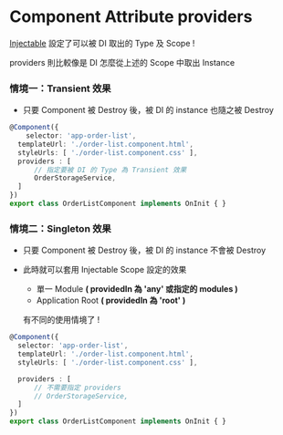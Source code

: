 # Component Attribute providers

[Injectable](Injectable.md) 設定了可以被 DI 取出的 Type 及 Scope !

providers 則比較像是 DI 怎麼從上述的 Scope 中取出 Instance

### 情境一：Transient 效果

- 只要 Component 被 Destroy 後，被 DI 的 instance 也隨之被 Destroy

```ts
@Component({
    selector: 'app-order-list',
  templateUrl: './order-list.component.html',
  styleUrls: [ './order-list.component.css' ],
  providers : [
      // 指定要被 DI 的 Type 為 Transient 效果
      OrderStorageService,
  ]
})
export class OrderListComponent implements OnInit { }
```

### 情境二：Singleton 效果

- 只要 Component 被 Destroy 後，被 DI 的 instance 不會被 Destroy
- 此時就可以套用 Injectable Scope 設定的效果

    - 單一 Module **( providedIn 為 'any' 或指定的 modules )** 
    - Application Root **( providedIn 為 'root' )** 
  
  有不同的使用情境了 !

```ts
@Component({
  selector: 'app-order-list',
  templateUrl: './order-list.component.html',
  styleUrls: [ './order-list.component.css' ],

  providers : [
      // 不需要指定 providers 
      // OrderStorageService,
  ]
})
export class OrderListComponent implements OnInit { }
```